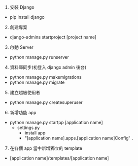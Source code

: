 1. 安裝 Django

- pip install django

2. 創建專案

- django-admins startproject [project name]

3. 啟動 Server

- python manage.py runserver

4. 資料庫同步(初登入 django admin 後台)

- python manage.py makemigrations
- python manage.py migrate

5. 建立超級使用者

- python manage.py createsuperuser

6. 新增功能 app

- python manage.py startpp [application name]
  - settings.py
    - install app
    - "[application name].apps.[application name]Config" .

7. 在各個 app 當中新增獨立的 template

- [application name]/templates/[application name]

